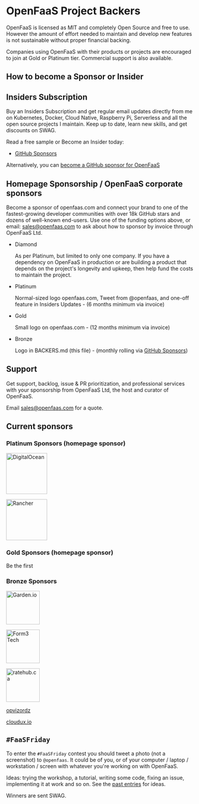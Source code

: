 # OpenFaaS Project Backers

OpenFaaS is licensed as MIT and completely Open Source and free to use. However the amount of effort needed to maintain and develop new features is not sustainable without proper financial backing.

Companies using OpenFaaS with their products or projects are encouraged to join at Gold or Platinum tier. Commercial support is also available.

## How to become a Sponsor or Insider

## Insiders Subscription

Buy an Insiders Subscription and get regular email updates directly from me on Kubernetes, Docker, Cloud Native, Raspberry Pi, Serverless and all the open source projects I maintain. Keep up to date, learn new skills, and get discounts on SWAG.

Read a free sample or Become an Insider today:

* [GitHub Sponsors](https://github.com/sponsors/alexellis)

Alternatively, you can [become a GitHub sponsor for OpenFaaS](https://github.com/sponsors/openfaas)

## Homepage Sponsorship / OpenFaaS corporate sponsors

Become a sponsor of openfaas.com and connect your brand to one of the fastest-growing developer communities with over 18k GitHub stars and dozens of well-known end-users. Use one of the funding options above, or email: [sales@openfaas.com](mailto:sales@openfaas.com) to ask about how to sponsor by invoice through OpenFaaS Ltd.

* Diamond

    As per Platinum, but limited to only one company. If you have a dependency on OpenFaaS in production or are building a product that depends on the project's longevity and upkeep, then help fund the costs to maintain the project.

* Platinum

    Normal-sized logo openfaas.com, Tweet from @openfaas, and one-off feature in Insiders Updates - (6 months minimum via invoice)

* Gold

    Small logo on openfaas.com - (12 months minimum via invoice)

* Bronze

    Logo in BACKERS.md (this file) - (monthly rolling via [GitHub Sponsors](http://github.com/sponsors/openfaas))

## Support

Get support, backlog, issue & PR prioritization, and professional services with your sponsorship from OpenFaaS Ltd, the host and curator of OpenFaaS.

Email [sales@openfaas.com](mailto:sales@openfaas.com) for a quote.

## Current sponsors

### Platinum Sponsors (homepage sponsor)

<a href="https://digitalocean.com"><img alt="DigitalOcean" src="https://www.openfaas.com/images/sponsors/digitalocean.svg" width="110px" /></a>

<a href="https://rancher.com"><img alt="Rancher" src="https://www.openfaas.com/images/sponsors/rancher-logo-stacked-color.svg" width="110px" /></a>

### Gold Sponsors (homepage sponsor)

Be the first

### Bronze Sponsors

<a href="https://garden.io"><img alt="Garden.io" src="https://www.openfaas.com/images/sponsors/garden.png" width="90px" /></a>

<a href="https://www.form3.tech"><img alt="Form3 Tech" src="https://docs.openfaas.com/images/logos/form3.svg" width="90px" /></a>

<a href="https://ratehub.ca"><img alt="ratehub.ca" src="https://www.ratehub.ca/images/logo-small-right.png" width="90px" /></a>

<a href="https://github.com/opvizordz">opvizordz</a>

<a href="https://cloudux.io/">cloudux.io</a>

## `#FaaSFriday`

To enter the `#FaaSFriday` contest you should tweet a photo (not a screenshot) to `@openfaas`. It
could be of you, or of your computer / laptop / workstation / screen with whatever you're working on with OpenFaaS.

Ideas: trying the workshop, a tutorial, writing some code, fixing an issue, implementing it at work
and so on. See the [past entries](https://twitter.com/search?q=faasfriday&src=typed_query&f=live) for ideas.

Winners are sent SWAG.
